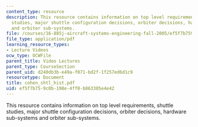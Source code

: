 ```yaml
---
content_type: resource
description: This resource contains information on top level requirements, shuttle
  studies, major shuttle configuration decisions, orbiter decisions, hardware sub-systems
  and orbiter sub-systems.
file: /courses/16-885j-aircraft-systems-engineering-fall-2005/ef5f7b759c0b198e4ff0b863305e4e42_cohen_shtl_hist.pdf
file_type: application/pdf
learning_resource_types:
- Lecture Videos
ocw_type: OCWFile
parent_title: Video Lectures
parent_type: CourseSection
parent_uid: d240db3b-e49a-f071-bd2f-1f257ed6d1c9
resourcetype: Document
title: cohen_shtl_hist.pdf
uid: ef5f7b75-9c0b-198e-4ff0-b863305e4e42
---
```

This resource contains information on top level requirements, shuttle studies, major shuttle configuration decisions, orbiter decisions, hardware sub-systems and orbiter sub-systems.

